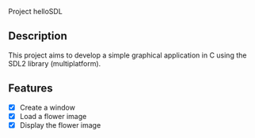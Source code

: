 Project helloSDL

## Description
This project aims to develop a simple graphical application in C using the SDL2 library (multiplatform).

## Features
- [x] Create a window
- [x] Load a flower image
- [x] Display the flower image